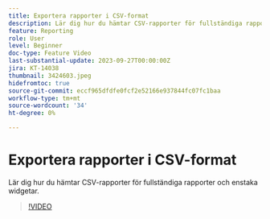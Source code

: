 ```yaml
---
title: Exportera rapporter i CSV-format
description: Lär dig hur du hämtar CSV-rapporter för fullständiga rapporter och enstaka widgetar.
feature: Reporting
role: User
level: Beginner
doc-type: Feature Video
last-substantial-update: 2023-09-27T00:00:00Z
jira: KT-14038
thumbnail: 3424603.jpeg
hidefromtoc: true
source-git-commit: eccf965dfdfe0fcf2e52166e937844fc07fc1baa
workflow-type: tm+mt
source-wordcount: '34'
ht-degree: 0%

---
```



# Exportera rapporter i CSV-format

Lär dig hur du hämtar CSV-rapporter för fullständiga rapporter och enstaka widgetar.

>[!VIDEO](https://video.tv.adobe.com/v/3424603/?learn=on)
